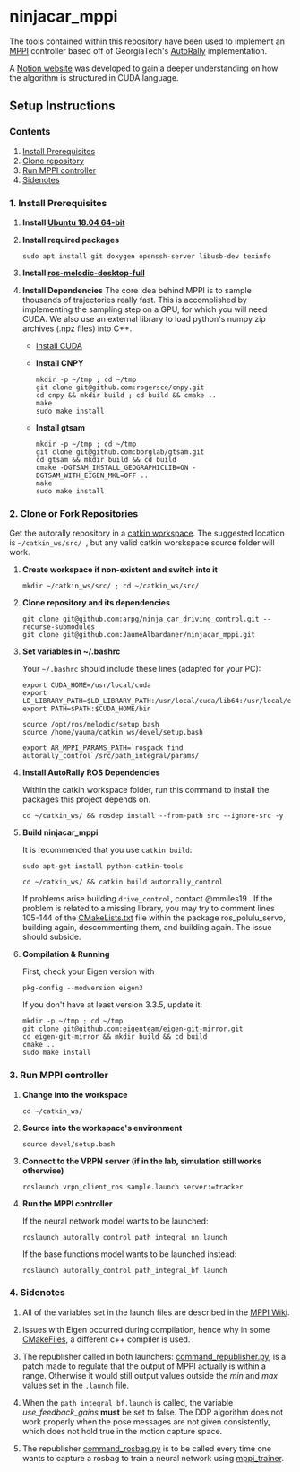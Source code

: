 # ninjacar_mppi

The tools contained within this repository have been used to implement an [MPPI](https://ieeexplore.ieee.org/document/7487277) controller based off of GeorgiaTech's [AutoRally](https://github.com/AutoRally/autorally) implementation.

A [Notion website](https://www.notion.so/MPPI-Code-Walkthrough-d6f159b261fa48db9d41d51e2ba90466) was developed to gain a deeper understanding on how the algorithm is structured in CUDA language.

## Setup Instructions

### Contents

1. [Install Prerequisites](#1-install-prerequisites)
2. [Clone repository](#2-clone-or-fork-repositories)
3. [Run MPPI controller](#3-run-mppi-controller)
4. [Sidenotes](#4-sidenotes)

### 1. Install Prerequisites

1. __Install [Ubuntu 18.04 64-bit](http://www.ubuntu.com)__

2. __Install required packages__

   ```sudo apt install git doxygen openssh-server libusb-dev texinfo```

3. __Install [ros-melodic-desktop-full](https://wiki.ros.org/melodic/Installation/Ubuntu)__

4. __Install Dependencies__
    The core idea behind MPPI is to sample thousands of trajectories really fast. This is accomplished by implementing the sampling step on a GPU, for which you will need CUDA. We also use an external library to load python's numpy zip archives (.npz files) into C++.
    * [Install CUDA](https://developer.nvidia.com/cuda-downloads)

    * __Install CNPY__
        ```
        mkdir -p ~/tmp ; cd ~/tmp
        git clone git@github.com:rogersce/cnpy.git
        cd cnpy && mkdir build ; cd build && cmake ..
        make
        sudo make install
        ```

    * __Install gtsam__

        ```
        mkdir -p ~/tmp ; cd ~/tmp
        git clone git@github.com:borglab/gtsam.git
        cd gtsam && mkdir build && cd build
        cmake -DGTSAM_INSTALL_GEOGRAPHICLIB=ON -DGTSAM_WITH_EIGEN_MKL=OFF .. 
        make
        sudo make install
        ```


### 2. Clone or Fork Repositories
Get the autorally repository in a [catkin workspace](http://wiki.ros.org/catkin/workspaces). The suggested location is  `~/catkin_ws/src/ `, but any valid catkin worskspace source folder will work. 

1. __Create workspace if non-existent and switch into it__
    ```
    mkdir ~/catkin_ws/src/ ; cd ~/catkin_ws/src/
    ```
2. __Clone repository and its dependencies__
    ```
    git clone git@github.com:arpg/ninja_car_driving_control.git --recurse-submodules
    git clone git@github.com:JaumeAlbardaner/ninjacar_mppi.git
    ```
3. __Set variables in ~/.bashrc__

    Your `~/.bashrc` should include these lines (adapted for your PC):
    ```
    export CUDA_HOME=/usr/local/cuda
    export LD_LIBRARY_PATH=$LD_LIBRARY_PATH:/usr/local/cuda/lib64:/usr/local/cuda/extras/CUPTI/lib64
    export PATH=$PATH:$CUDA_HOME/bin

    source /opt/ros/melodic/setup.bash
    source /home/yauma/catkin_ws/devel/setup.bash

    export AR_MPPI_PARAMS_PATH=`rospack find autorally_control`/src/path_integral/params/
    ```

4. __Install AutoRally ROS Dependencies__
    
    Within the catkin workspace folder, run this command to install the packages this project depends on.
    ```
    cd ~/catkin_ws/ && rosdep install --from-path src --ignore-src -y
    ```
5. __Build ninjacar_mppi__
    
    It is recommended that you use `catkin build`:
    ```
    sudo apt-get install python-catkin-tools
    ```
    ```
    cd ~/catkin_ws/ && catkin build autorrally_control
    ```
    If problems arise building `drive_control`, contact @mmiles19 . If the problem is related to a missing library, you may try to comment lines 105-144 of the [CMakeLists.txt](https://github.com/arpg/ninja_car_driving_control/blob/81c7bed59b76d6b244e06053628c601160752b8e/ros_pololu_servo/CMakeLists.txt#L105-L144) file within the package ros_polulu_servo, building again, descommenting them, and building again. The issue should subside.

6. __Compilation & Running__

    First, check your Eigen version with 
    ```
    pkg-config --modversion eigen3
    ```
    If you don't have at least version 3.3.5, update it:
    ```
    mkdir -p ~/tmp ; cd ~/tmp
    git clone git@github.com:eigenteam/eigen-git-mirror.git
    cd eigen-git-mirror && mkdir build && cd build
    cmake .. 
    sudo make install
    ```

### 3. Run MPPI controller

1. __Change  into the workspace__
    ```
    cd ~/catkin_ws/
    ```
2. __Source into the workspace's environment__
    ```
    source devel/setup.bash
    ```
3. __Connect to the VRPN server (if in the lab, simulation still works otherwise)__
    ```
    roslaunch vrpn_client_ros sample.launch server:=tracker
    ```
4. __Run the MPPI controller__
    
    If the neural network model wants to be launched:
    ```
    roslaunch autorally_control path_integral_nn.launch
    ```

    If the base functions model wants to be launched instead:
    ```
    roslaunch autorally_control path_integral_bf.launch
    ```

### 4. Sidenotes

1.  All of the variables set in the launch files are described in the [MPPI Wiki](https://github.com/AutoRally/autorally/wiki/Model-Predictive-Path-Integral-Controller-(MPPI)).

2.  Issues with Eigen occurred during compilation, hence why in some [CMakeFiles](https://github.com/JaumeAlbardaner/ninjacar_mppi/blob/d24dc287ba3fdbd5cfb960ab8881d0b1f0fb6c35/autorally_control/CMakeLists.txt#L21-L22), a different c++ compiler is used.

3.  The republisher called in both launchers: [command_republisher.py](https://github.com/JaumeAlbardaner/ninjacar_mppi/blob/master/autorally_control/src/path_integral/scripts/command_republisher.py), is a patch made to regulate that the output of MPPI actually is within a range. Otherwise it would still output values outside the _min_ and _max_ values set in the `.launch` file.

4.  When the `path_integral_bf.launch` is called, the variable _use_feedback_gains_ __must__ be set to false. The DDP algorithm does not work properly when the pose messages are not given consistently, which does not hold true in the motion capture space. 

5. The republisher [command_rosbag.py](https://github.com/JaumeAlbardaner/ninjacar_mppi/blob/master/autorally_control/src/path_integral/scripts/command_rosbag.py) is to be called every time one wants to capture a rosbag to train a neural network using [mppi_trainer](https://github.com/JaumeAlbardaner/mppi_trainer).